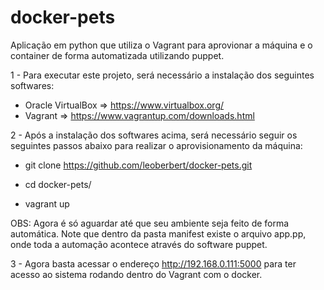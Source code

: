# docker-pets
Aplicação em python que utiliza o Vagrant para aprovionar a máquina e o container de forma automatizada utilizando puppet.

1 - Para executar este projeto, será necessário a instalação dos seguintes softwares:
* Oracle VirtualBox => https://www.virtualbox.org/
* Vagrant => https://www.vagrantup.com/downloads.html

2 - Após a instalação dos softwares acima, será necessário seguir os seguintes passos abaixo para realizar o aprovisionamento da máquina:

* git clone https://github.com/leoberbert/docker-pets.git

* cd docker-pets/
* vagrant up

OBS: Agora é só aguardar até que seu ambiente seja feito de forma automática. Note que dentro da pasta manifest existe o arquivo app.pp, onde toda a automação acontece através do software puppet.

3 - Agora basta acessar o endereço http://192.168.0.111:5000 para ter acesso ao sistema rodando dentro do Vagrant com o docker.





